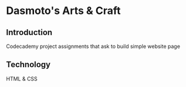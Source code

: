 # Dasmoto's Arts & Craft
## Introduction
Codecademy project assignments that ask to build simple website page
## Technology
 HTML & CSS
